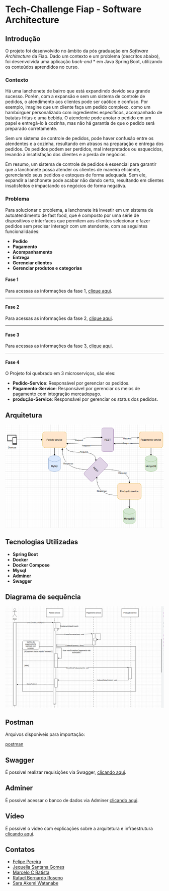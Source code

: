 # Tech-Challenge Fiap - Software Architecture

## Introdução


O projeto foi desenvolvido no âmbito da pós graduação em *Software Architecture* da Fiap. Dado um contexto e um problema (descritos abaixo), foi desenvolvida uma aplicação *back-end* * em Java Spring Boot, utilizando os conteúdos aprendidos no curso.

### Contexto
Há uma lanchonete de bairro que está expandindo devido seu grande sucesso. Porém, com a expansão e sem um sistema de controle de pedidos, o atendimento aos clientes pode ser caótico e confuso. Por exemplo, imagine que um cliente faça um pedido complexo, como um hambúrguer personalizado com ingredientes específicos, acompanhado de batatas fritas e uma bebida. O atendente pode anotar o pedido em um papel e entregá-lo à cozinha, mas não há garantia de que o pedido será preparado corretamente.

Sem um sistema de controle de pedidos, pode haver confusão entre os atendentes e a cozinha, resultando em atrasos na preparação e entrega dos pedidos. Os pedidos podem ser perdidos, mal interpretados ou esquecidos, levando à insatisfação dos clientes e a perda de negócios.

Em resumo, um sistema de controle de pedidos é essencial para garantir que a lanchonete possa atender os clientes de maneira eficiente, gerenciando seus pedidos e estoques de forma adequada. Sem ele, expandir a lanchonete pode acabar não dando certo, resultando em clientes insatisfeitos e impactando os negócios de forma negativa.

### Problema
Para solucionar o problema, a lanchonete irá investir em um sistema de autoatendimento de fast food, que é composto por uma série de dispositivos e interfaces que permitem aos clientes selecionar e fazer pedidos sem precisar interagir com um atendente, com as seguintes funcionalidades:

- **Pedido**
- **Pagamento**
- **Acompanhamento**
- **Entrega**
- **Gerenciar clientes**
- **Gerenciar produtos e categorias**


#### Fase 1

Para acessas as informações da fase 1, [clique aqui](docs/README.fase1.md).

---------

#### Fase 2

Para acessas as informações da fase 2, [clique aqui](docs/README.fase2.md).
 
---------

#### Fase 3

Para acessas as informações da fase 3, [clique aqui](docs/README.fase3.md).
 
---------
#### Fase 4



O Projeto foi quebrado em 3 microserviços, são eles:
- **Pedido-Service**: Responsável por gerenciar os pedidos.
- **Pagamento-Service**: Responsável por gerenciar os meios de pagamento com integração mercadopago.
- **produção-Service**: Responsável por gerenciar os status dos pedidos.

## Arquitetura

![img.png](docs/img.png)


## Tecnologias Utilizadas

- **Spring Boot**
- **Docker**
- **Docker Compose**
- **Mysql**
- **Adminer**
- **Swagger**

## Diagrama de sequência

![img.png](docs/img_seq.png)


## Postman

Arquivos disponíveis para importação:

[postman](./docs/app-fiap.postman_collection.json)

## Swagger
É possível realizar requisições via Swagger, [clicando aqui](http://localhost:30001/swagger-ui/index.html).

## Adminer 
É possível acessar o banco de dados via Adminer [clicando aqui](http://localhost:30000/http://localhost:30000/).

## Vídeo
É possível o vídeo com explicações sobre a arquitetura e infraestrutura [clicando aqui](https://youtu.be/mXX1s7UK7mU).

## Contatos
- [Felipe Pereira](https://github.com/FelipecgPereira)
- [Jequelia Santana Gomes](https://github.com/jequelia)
- [Marcelo C Batista](https://github.com/cxmarcelo)
- [Rafael Bernardo Roseno](https://github.com/RafaelRoseno)
- [Sara Akemi Watanabe](https://github.com/SaraAWatanabe)

